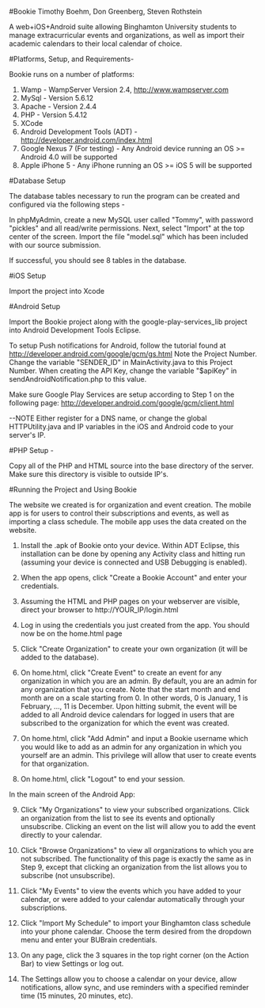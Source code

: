 #Bookie
Timothy Boehm, Don Greenberg, Steven Rothstein

A web+iOS+Android suite allowing Binghamton University students to manage extracurricular events and organizations, as well as import their academic calendars to their local calendar of choice.

#Platforms, Setup, and Requirements- 

Bookie runs on a number of platforms:

1. Wamp - 
	WampServer Version 2.4,
	http://www.wampserver.com
2. MySql -
	Version 5.6.12
3. Apache -
	Version 2.4.4
4. PHP -
	Version 5.4.12
5. XCode
6. Android Development Tools (ADT) -
	http://developer.android.com/index.html
7. Google Nexus 7 (For testing) -
	Any Android device running an OS >= Android 4.0 will be supported
8. Apple iPhone 5 -
	Any iPhone running an OS >= iOS 5 will be supported

#Database Setup

The database tables necessary to run the program can be created and configured via the following steps -

In phpMyAdmin, create a new MySQL user called "Tommy", with password "pickles" and all read/write permissions.
Next, select "Import" at the top center of the screen. Import the file "model.sql" which has been included with
our source submission.

If successful, you should see 8 tables in the database.

#iOS Setup

Import the project into Xcode

#Android Setup

Import the Bookie project along with the google-play-services_lib project into Android Development Tools Eclipse.

To setup Push notifications for Android, follow the tutorial found at http://developer.android.com/google/gcm/gs.html
Note the Project Number. Change the variable "SENDER_ID" in MainActivity.java to this Project Number.
When creating the API Key, change the variable "$apiKey" in sendAndroidNotification.php to this value.

Make sure Google Play Services are setup according to Step 1 on the following page:
http://developer.android.com/google/gcm/client.html

--NOTE Either register for a DNS name, or change the global HTTPUtility.java and IP variables in the iOS and Android code to your server's IP.

#PHP Setup -

Copy all of the PHP and HTML source into the base directory of the server. Make sure this directory is visible to outside IP's.

#Running the Project and Using Bookie

The website we created is for organization and event creation. The mobile app is for users to control their subscriptions
and events, as well as importing a class schedule. The mobile app uses the data created on the website.

1. Install the .apk of Bookie onto your device. Within ADT Eclipse, this installation can be done by opening any Activity class
and hitting run (assuming your device is connected and USB Debugging is enabled).

2. When the app opens, click "Create a Bookie Account" and enter your credentials.

3. Assuming the HTML and PHP pages on your webserver are visible, direct your browser to http://YOUR_IP/login.html

4. Log in using the credentials you just created from the app. You should now be on the home.html page

5. Click "Create Organization" to create your own organization (it will be added to the database).

6. On home.html, click "Create Event" to create an event for any organization in which you are an admin.
By default, you are an admin for any organization that you create. Note that the start month and end month
are on a scale starting from 0. In other words, 0 is January, 1 is February, ..., 11 is December.
Upon hitting submit, the event will be added to all Android device calendars for logged in users that are
subscribed to the organization for which the event was created.

7. On home.html, click "Add Admin" and input a Bookie username which you would like to add as an admin for
any organization in which you yourself are an admin. This privilege will allow that user to create events
for that organization.

8. On home.html, click "Logout" to end your session.

In the main screen of the Android App:

9. Click "My Organizations" to view your subscribed organizations.
Click an organization from the list to see its events and optionally unsubscribe.
Clicking an event on the list will allow you to add the event directly to your calendar.

10. Click "Browse Organizations" to view all organizations to which you are not
subscribed. The functionality of this page is exactly the same as in Step 9, except that
clicking an organization from the list allows you to subscribe (not unsubscribe).

11. Click "My Events" to view the events which you have added to your calendar, or were
added to your calendar automatically through your subscriptions.

12. Click "Import My Schedule" to import your Binghamton class schedule into your phone calendar.
Choose the term desired from the dropdown menu and enter your BUBrain credentials.

13. On any page, click the 3 squares in the top right corner (on the Action Bar) to view Settings
or log out.

14. The Settings allow you to choose a calendar on your device, allow notifications, allow sync,
and use reminders with a specified reminder time (15 minutes, 20 minutes, etc).
